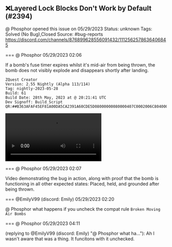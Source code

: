 ## ❌Layered Lock Blocks Don't Work by Default (#2394)
@ Phosphor opened this issue on 05/29/2023
Status: unknown
Tags: Solved (No Bug),Closed
Source: #bug-reports https://discord.com/channels/876899628556091432/1112562578636406845


=== @ Phosphor 05/29/2023 02:06

If a bomb's fuse timer expires whilst it's mid-air from being thrown, the bomb does not visibly explode and disappears shortly after landing.
```
ZQuest Creator
Version: 2.55 Nightly (Alpha 113/114)
Tag: nightly-2023-05-28
Build: 61
Build Date: 28th May, 2023 at @ 20:21:41 UTC
Dev Signoff: Build_Script
QR:##B363AFAF45EF81A00DA5CA2391A60CDE5D08000000080000407C0002006C804000000000008F0200128C40401000000000001006000000000000000000000000000000000000000000000000000000000980830610080000000000000000000000000000##
```
![image](https://cdn.discordapp.com/attachments/1112562578636406845/1112562579072634890/2023-05-28_22-02-14.mp4?ex=65e52ca5&is=65d2b7a5&hm=c3c24fc3c7668609587643972af4b465cfc9e66ebae48ae59d731d40c1fee076&)

=== @ Phosphor 05/29/2023 02:07

Video demonstrating the bug in action, along with proof that the bomb is functioning in all other expected states: Placed, held, and grounded after being thrown.

=== @EmilyV99 (discord: Emily) 05/29/2023 02:20

@ Phosphor what happens if you uncheck the compat rule `Broken Moving Air Bombs`

=== @ Phosphor 05/29/2023 04:11

(replying to @EmilyV99 (discord: Emily) "@ Phosphor what ha…"): Ah I wasn't aware that was a thing. It funcitons with it unchecked.
